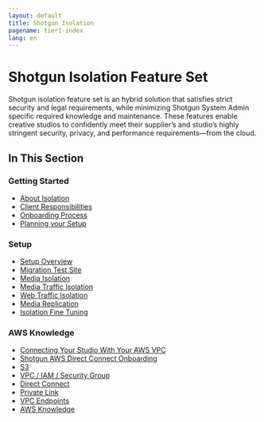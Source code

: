 ```yaml
---
layout: default
title: Shotgun Isolation
pagename: tier1-index
lang: en
---
```


# Shotgun Isolation Feature Set
Shotgun isolation feature set is an hybrid solution that satisfies strict security and legal requirements, while minimizing Shotgun System Admin specific required knowledge and maintenance. These features enable creative studios to confidently meet their supplier’s and studio’s highly stringent security, privacy, and performance requirements—from the cloud.

## In This Section

### Getting Started
<!-- When updating this, also update getting_started/getting_started.md -->
* [About Isolation](./tier1/getting_started/about.md)
* [Client Responsibilities](./tier1/getting_started/responsibilities.md)
* [Onboarding Process](./tier1/getting_started/onboarding.md)
* [Planning your Setup](./tier1/setup/planning.md)


### Setup
<!-- When updating this, also update setup/setup.md -->
* [Setup Overview](./tier1/setup/setup.md)
* [Migration Test Site](./tier1/setup/shotgun_poc_site.md)
* [Media Isolation](./tier1/setup/s3_bucket.md)
* [Media Traffic Isolation](./tier1/setup/media_segregation.md)
* [Web Traffic Isolation](./tier1/setup/traffic_segregation.md)
* [Media Replication](./tier1/setup/s3_replication.md)
* [Isolation Fine Tuning](./tier1/setup/tuning.md)

### AWS Knowledge
<!-- When updating this, also update knowledge/knowledge.md -->
* [Connecting Your Studio With Your AWS VPC](./tier1/knowledge/connecting.md)
* [Shotgun AWS Direct Connect Onboarding](./tier1/knowledge/direct_connect_onboarding.md)
* [S3](./tier1/knowledge/s3.md)
* [VPC / IAM / Security Group](./tier1/knowledge/vpc_iam_sec.md)
* [Direct Connect](./tier1/knowledge/direct_connect.md)
* [Private Link](./tier1/knowledge/private_link.md)
* [VPC Endpoints](./tier1/knowledge/vpc_endpoints.md)
* [AWS Knowledge](./tier1/knowledge/aws.md)
